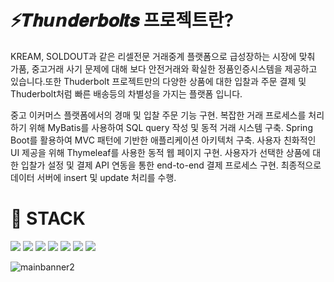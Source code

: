 
# ⚡𝑻𝒉𝙪𝙣𝒅𝒆𝙧𝒃𝝄𝒍𝒕𝒔 프로젝트란?
KREAM, SOLDOUT과 같은 리셀전문 거래중계 플랫폼으로 급성장하는 시장에 맞춰 가품, 중고거래 사기 문제에 대해 보다 안전거래와 확실한 정품인증시스템을 제공하고 있습니다.또한 Thuderbolt 프로젝트만의 다양한 상품에 대한 입찰과 주문 결제 및  Thuderbolt처럼 빠른 배송등의 차별성을 가지는 플랫폼 입니다.<br>

중고 이커머스 플랫폼에서의 경매 및 입찰 주문 기능 구현.
복잡한 거래 프로세스를 처리하기 위해 MyBatis를 사용하여 SQL query 작성 및 동적 거래 시스템 구축.
Spring Boot를 활용하여 MVC 패턴에 기반한 애플리케이션 아키텍처 구축.
사용자 친화적인 UI 제공을 위해 Thymeleaf를 사용한 동적 웹 페이지 구현.
사용자가 선택한 상품에 대한 입찰가 설정 및 결제 API 연동을 통한 end-to-end 결제 프로세스 구현.
최종적으로 데이터 서버에 insert 및 update 처리를 수행.


# 🌻 STACK
<img src="https://img.shields.io/badge/HTML-E34F26?style=flat-square&logo=HTML5&logoColor=white"/> <img src="https://img.shields.io/badge/CSS-8CA1AF?style=flat-square&logo=CSS&logoColor=white"/> <img src="https://img.shields.io/badge/JAVASCRIPT-FFCD00?style=flat-square&logo=JAVASCRIPT&logoColor=white"/>
<img src="https://img.shields.io/badge/SPRING-00BCB4?style=flat-square&logo=SPRING&logoColor=white"/> <img src="https://img.shields.io/badge/JAVA-E34F26?style=flat-square&logo=JAVA&logoColor=white"/> <img src="https://img.shields.io/badge/mybatis-EA4AAA?style=flat-square&logo=mybatis&logoColor=white"/> <img src="https://img.shields.io/badge/thymeleaf-005F0F?style=flat-square&logo=thymeleaf&logoColor=white"/>


![mainbanner2](https://user-images.githubusercontent.com/120998460/229054183-664b9309-e66b-4e82-b51b-228b8a214a70.png)







